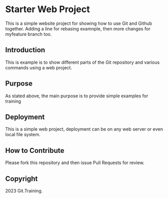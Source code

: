 # Starter Web Project

This is a simple website project for showing how to use Git and Github together. Adding a line for rebasing examnple, then more changes for myfeature branch too.

## Introduction

This is example is to show different parts of the Git repository and various commands using a web project.

## Purpose

As stated above, the main purpose is to provide simple examples for training

## Deployment

This is a simple web project, deployment can be on any web server or even local file system.

## How to Contribute

Please fork this repository and then issue Pull Requests for review.

## Copyright

2023 Git.Training.